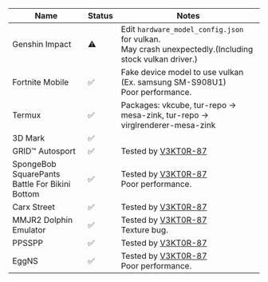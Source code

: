 | Name                                            | Status | Notes                                                                                                   |
|-------------------------------------------------|--------|---------------------------------------------------------------------------------------------------------|
| Genshin Impact                                  | ⚠️      | Edit `hardware_model_config.json` for vulkan.<br>May crash unexpectedly.(Including stock vulkan driver.)|
| Fortnite Mobile                                 | ✅     | Fake device model to use vulkan (Ex. samsung SM-S908U1)<br>Poor performance.                            |
| Termux                                          | ✅     | Packages: vkcube, tur-repo -> mesa-zink, tur-repo -> virglrenderer-mesa-zink                            |
| 3D Mark                                         | ✅     |                                                                                                         |
| GRID™ Autosport                                 | ✅     | Tested by [V3KT0R-87](//github.com/V3KT0R-87)                                                           |
| SpongeBob SquarePants Battle For Bikini Bottom  | ✅     | Tested by [V3KT0R-87](//github.com/V3KT0R-87)<br>Poor performance.                                      |
| Carx Street                                     | ✅     | Tested by [V3KT0R-87](//github.com/V3KT0R-87)                                                           |
| MMJR2 Dolphin Emulator                          | ✅     | Tested by [V3KT0R-87](//github.com/V3KT0R-87)<br>Texture bug.                                           |
| PPSSPP                                          | ✅     | Tested by [V3KT0R-87](//github.com/V3KT0R-87)                                                           |
| EggNS                                           | ✅     | Tested by [V3KT0R-87](//github.com/V3KT0R-87)<br>Poor performance.                                      |
